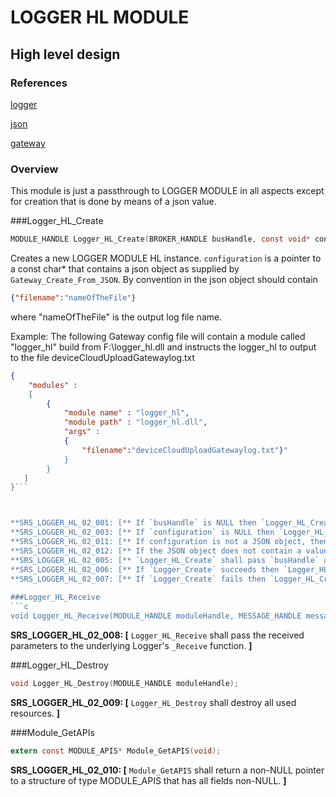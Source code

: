 LOGGER HL MODULE
===============

High level design
-----------------

### References
[logger](./logger.md)

[json](http://www.json.org)

[gateway](../../../../devdoc/gateway_requirements.md)

### Overview

This module is just a passthrough to LOGGER MODULE in all aspects except for creation that is done by means of a json value.


###Logger_HL_Create
```c
MODULE_HANDLE Logger_HL_Create(BROKER_HANDLE busHandle, const void* configuration);
```
Creates a new LOGGER MODULE HL instance. `configuration` is a pointer to a const char* that contains a json object as supplied by `Gateway_Create_From_JSON`.
By convention in the json object should contain 
```json
{"filename":"nameOfTheFile"}
``` 
where "nameOfTheFile" is the output log file name.

Example:
The following Gateway config file will contain a module called "logger_hl" build from F:\logger_hl.dll and instructs the logger_hl to output to
the file deviceCloudUploadGatewaylog.txt
```json
{
    "modules" :
    [ 
        {
            "module name" : "logger_hl",
            "module path" : "logger_hl.dll",
            "args" : 
            {
                "filename":"deviceCloudUploadGatewaylog.txt"}"
            }
        }
   ]
}```



**SRS_LOGGER_HL_02_001: [** If `busHandle` is NULL then `Logger_HL_Create` shall fail and return NULL. **]**
**SRS_LOGGER_HL_02_003: [** If `configuration` is NULL then `Logger_HL_Create` shall fail and return NULL. **]**
**SRS_LOGGER_HL_02_011: [** If configuration is not a JSON object, then `Logger_HL_Create` shall fail and return NULL. **]**
**SRS_LOGGER_HL_02_012: [** If the JSON object does not contain a value named "filename" then `Logger_HL_Create` shall fail and return NULL. **]**
**SRS_LOGGER_HL_02_005: [** `Logger_HL_Create` shall pass `busHandle` and the filename to `Logger_Create`. **]**
**SRS_LOGGER_HL_02_006: [** If `Logger_Create` succeeds then `Logger_HL_Create` shall succeed and return a non-NULL value. **]**
**SRS_LOGGER_HL_02_007: [** If `Logger_Create` fails then `Logger_HL_Create` shall fail and return NULL. **]**
    
###Logger_HL_Receive
```c
void Logger_HL_Receive(MODULE_HANDLE moduleHandle, MESSAGE_HANDLE messageHandle);
```
**SRS_LOGGER_HL_02_008: [** `Logger_HL_Receive` shall pass the received parameters to the underlying Logger's `_Receive` function. **]** 


###Logger_HL_Destroy
```c
void Logger_HL_Destroy(MODULE_HANDLE moduleHandle);
```
**SRS_LOGGER_HL_02_009: [** `Logger_HL_Destroy` shall destroy all used resources. **]**

###Module_GetAPIs
```c
extern const MODULE_APIS* Module_GetAPIS(void);
```
**SRS_LOGGER_HL_02_010: [** `Module_GetAPIS` shall return a non-NULL pointer to a structure of type MODULE_APIS that has all fields non-NULL. **]**